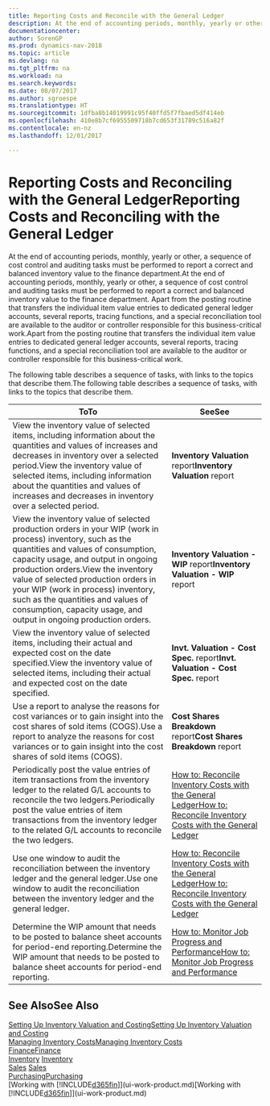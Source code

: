 ```yaml
---
title: Reporting Costs and Reconcile with the General Ledger
description: At the end of accounting periods, monthly, yearly or other, a sequence of cost control and auditing tasks must be performed to report a correct and balanced inventory value to the finance department. Apart from the posting routine that transfers the individual item value entries to dedicated general ledger accounts, several reports, tracing functions, and a special reconciliation tool are available to the auditor or controller responsible for this business-critical work.
documentationcenter: 
author: SorenGP
ms.prod: dynamics-nav-2018
ms.topic: article
ms.devlang: na
ms.tgt_pltfrm: na
ms.workload: na
ms.search.keywords: 
ms.date: 08/07/2017
ms.author: sgroespe
ms.translationtype: HT
ms.sourcegitcommit: 1dfba8b14019991c95f40ffd5f7fbaed5df414eb
ms.openlocfilehash: 410e8b7cf6955509718b7cd653f31789c516a82f
ms.contentlocale: en-nz
ms.lasthandoff: 12/01/2017

---
```

# <a name="reporting-costs-and-reconciling-with-the-general-ledger"></a><span data-ttu-id="c26b8-104">Reporting Costs and Reconciling with the General Ledger</span><span class="sxs-lookup"><span data-stu-id="c26b8-104">Reporting Costs and Reconciling with the General Ledger</span></span>
<span data-ttu-id="c26b8-105">At the end of accounting periods, monthly, yearly or other, a sequence of cost control and auditing tasks must be performed to report a correct and balanced inventory value to the finance department.</span><span class="sxs-lookup"><span data-stu-id="c26b8-105">At the end of accounting periods, monthly, yearly or other, a sequence of cost control and auditing tasks must be performed to report a correct and balanced inventory value to the finance department.</span></span> <span data-ttu-id="c26b8-106">Apart from the posting routine that transfers the individual item value entries to dedicated general ledger accounts, several reports, tracing functions, and a special reconciliation tool are available to the auditor or controller responsible for this business-critical work.</span><span class="sxs-lookup"><span data-stu-id="c26b8-106">Apart from the posting routine that transfers the individual item value entries to dedicated general ledger accounts, several reports, tracing functions, and a special reconciliation tool are available to the auditor or controller responsible for this business-critical work.</span></span>  

 <span data-ttu-id="c26b8-107">The following table describes a sequence of tasks, with links to the topics that describe them.</span><span class="sxs-lookup"><span data-stu-id="c26b8-107">The following table describes a sequence of tasks, with links to the topics that describe them.</span></span>   

|<span data-ttu-id="c26b8-108">**To**</span><span class="sxs-lookup"><span data-stu-id="c26b8-108">**To**</span></span>|<span data-ttu-id="c26b8-109">**See**</span><span class="sxs-lookup"><span data-stu-id="c26b8-109">**See**</span></span>|  
|------------|-------------|  
|<span data-ttu-id="c26b8-110">View the inventory value of selected items, including information about the quantities and values of increases and decreases in inventory over a selected period.</span><span class="sxs-lookup"><span data-stu-id="c26b8-110">View the inventory value of selected items, including information about the quantities and values of increases and decreases in inventory over a selected period.</span></span>|<span data-ttu-id="c26b8-111">**Inventory Valuation** report</span><span class="sxs-lookup"><span data-stu-id="c26b8-111">**Inventory Valuation** report</span></span>|  
|<span data-ttu-id="c26b8-112">View the inventory value of selected production orders in your WIP (work in process) inventory, such as the quantities and values of consumption, capacity usage, and output in ongoing production orders.</span><span class="sxs-lookup"><span data-stu-id="c26b8-112">View the inventory value of selected production orders in your WIP (work in process) inventory, such as the quantities and values of consumption, capacity usage, and output in ongoing production orders.</span></span>|<span data-ttu-id="c26b8-113">**Inventory Valuation - WIP** report</span><span class="sxs-lookup"><span data-stu-id="c26b8-113">**Inventory Valuation - WIP** report</span></span>|  
|<span data-ttu-id="c26b8-114">View the inventory value of selected items, including their actual and expected cost on the date specified.</span><span class="sxs-lookup"><span data-stu-id="c26b8-114">View the inventory value of selected items, including their actual and expected cost on the date specified.</span></span>|<span data-ttu-id="c26b8-115">**Invt. Valuation - Cost Spec.** report</span><span class="sxs-lookup"><span data-stu-id="c26b8-115">**Invt. Valuation - Cost Spec.** report</span></span>|  
|<span data-ttu-id="c26b8-116">Use a report to analyse the reasons for cost variances or to gain insight into the cost shares of sold items (COGS).</span><span class="sxs-lookup"><span data-stu-id="c26b8-116">Use a report to analyze the reasons for cost variances or to gain insight into the cost shares of sold items (COGS).</span></span>|<span data-ttu-id="c26b8-117">**Cost Shares Breakdown** report</span><span class="sxs-lookup"><span data-stu-id="c26b8-117">**Cost Shares Breakdown** report</span></span>|  
|<span data-ttu-id="c26b8-118">Periodically post the value entries of item transactions from the inventory ledger to the related G/L accounts to reconcile the two ledgers.</span><span class="sxs-lookup"><span data-stu-id="c26b8-118">Periodically post the value entries of item transactions from the inventory ledger to the related G/L accounts to reconcile the two ledgers.</span></span>|[<span data-ttu-id="c26b8-119">How to: Reconcile Inventory Costs with the General Ledger</span><span class="sxs-lookup"><span data-stu-id="c26b8-119">How to: Reconcile Inventory Costs with the General Ledger</span></span>](finance-how-to-post-inventory-costs-to-the-general-ledger.md)|  
|<span data-ttu-id="c26b8-120">Use one window to audit the reconciliation between the inventory ledger and the general ledger.</span><span class="sxs-lookup"><span data-stu-id="c26b8-120">Use one window to audit the reconciliation between the inventory ledger and the general ledger.</span></span>|[<span data-ttu-id="c26b8-121">How to: Reconcile Inventory Costs with the General Ledger</span><span class="sxs-lookup"><span data-stu-id="c26b8-121">How to: Reconcile Inventory Costs with the General Ledger</span></span>](finance-how-to-post-inventory-costs-to-the-general-ledger.md)|  
|<span data-ttu-id="c26b8-122">Determine the WIP amount that needs to be posted to balance sheet accounts for period-end reporting.</span><span class="sxs-lookup"><span data-stu-id="c26b8-122">Determine the WIP amount that needs to be posted to balance sheet accounts for period-end reporting.</span></span>|[<span data-ttu-id="c26b8-123">How to: Monitor Job Progress and Performance</span><span class="sxs-lookup"><span data-stu-id="c26b8-123">How to: Monitor Job Progress and Performance</span></span>](projects-how-monitor-progress-performance.md)|

## <a name="see-also"></a><span data-ttu-id="c26b8-124">See Also</span><span class="sxs-lookup"><span data-stu-id="c26b8-124">See Also</span></span>  
[<span data-ttu-id="c26b8-125">Setting Up Inventory Valuation and Costing</span><span class="sxs-lookup"><span data-stu-id="c26b8-125">Setting Up Inventory Valuation and Costing</span></span>](finance-set-up-inventory-valuation-and-costing.md)  
[<span data-ttu-id="c26b8-126">Managing Inventory Costs</span><span class="sxs-lookup"><span data-stu-id="c26b8-126">Managing Inventory Costs</span></span>](finance-manage-inventory-costs.md)  
[<span data-ttu-id="c26b8-127">Finance</span><span class="sxs-lookup"><span data-stu-id="c26b8-127">Finance</span></span>](finance.md)  
<span data-ttu-id="c26b8-128">[Inventory](inventory-manage-inventory.md) </span><span class="sxs-lookup"><span data-stu-id="c26b8-128">[Inventory](inventory-manage-inventory.md) </span></span>  
<span data-ttu-id="c26b8-129">[Sales](sales-manage-sales.md) </span><span class="sxs-lookup"><span data-stu-id="c26b8-129">[Sales](sales-manage-sales.md) </span></span>  
[<span data-ttu-id="c26b8-130">Purchasing</span><span class="sxs-lookup"><span data-stu-id="c26b8-130">Purchasing</span></span>](purchasing-manage-purchasing.md)  
<span data-ttu-id="c26b8-131">[Working with [!INCLUDE[d365fin](includes/d365fin_md.md)]](ui-work-product.md)</span><span class="sxs-lookup"><span data-stu-id="c26b8-131">[Working with [!INCLUDE[d365fin](includes/d365fin_md.md)]](ui-work-product.md)</span></span>

